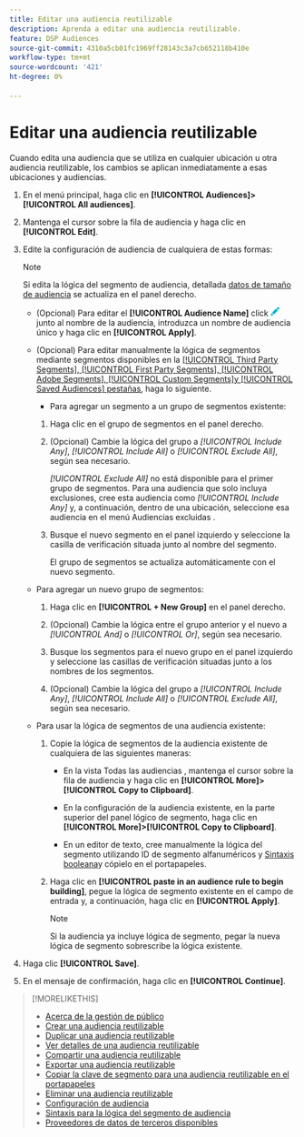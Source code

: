 ```yaml
---
title: Editar una audiencia reutilizable
description: Aprenda a editar una audiencia reutilizable.
feature: DSP Audiences
source-git-commit: 4310a5cb01fc1969ff28143c3a7cb652118b410e
workflow-type: tm+mt
source-wordcount: '421'
ht-degree: 0%

---
```


# Editar una audiencia reutilizable

Cuando edita una audiencia que se utiliza en cualquier ubicación u otra audiencia reutilizable, los cambios se aplican inmediatamente a esas ubicaciones y audiencias.<!-- verify -->

1. En el menú principal, haga clic en **[!UICONTROL Audiences]>[!UICONTROL All audiences]**.

1. Mantenga el cursor sobre la fila de audiencia y haga clic en **[!UICONTROL Edit]**.

1. Edite la configuración de audiencia de cualquiera de estas formas:

   >[!NOTE]
   >
   >Si edita la lógica del segmento de audiencia, detallada [datos de tamaño de audiencia](audience-about.md) se actualiza en el panel derecho.

   * (Opcional) Para editar el **[!UICONTROL Audience Name]** click ![Editar](/help/dsp/assets/edit.png) junto al nombre de la audiencia, introduzca un nombre de audiencia único y haga clic en **[!UICONTROL Apply]**.

   * (Opcional) Para editar manualmente la lógica de segmentos mediante segmentos disponibles en la [[!UICONTROL Third Party Segments], [!UICONTROL First Party Segments], [!UICONTROL Adobe Segments], [!UICONTROL Custom Segments]y [!UICONTROL Saved Audiences] pestañas](audience-settings.md), haga lo siguiente.

      * Para agregar un segmento a un grupo de segmentos existente:
      1. Haga clic en el grupo de segmentos en el panel derecho.

      1. (Opcional) Cambie la lógica del grupo a *[!UICONTROL Include Any]*, *[!UICONTROL Include All]* o *[!UICONTROL Exclude All]*, según sea necesario.

         *[!UICONTROL Exclude All]* no está disponible para el primer grupo de segmentos. Para una audiencia que solo incluya exclusiones, cree esta audiencia como *[!UICONTROL Include Any]* y, a continuación, dentro de una ubicación, seleccione esa audiencia en el menú Audiencias excluidas .

      1. Busque el nuevo segmento en el panel izquierdo y seleccione la casilla de verificación situada junto al nombre del segmento.

         El grupo de segmentos se actualiza automáticamente con el nuevo segmento.
   * Para agregar un nuevo grupo de segmentos:

      1. Haga clic en **[!UICONTROL + New Group]** en el panel derecho.

      1. (Opcional) Cambie la lógica entre el grupo anterior y el nuevo a *[!UICONTROL And]* o *[!UICONTROL Or]*, según sea necesario.

      1. Busque los segmentos para el nuevo grupo en el panel izquierdo y seleccione las casillas de verificación situadas junto a los nombres de los segmentos.

      1. (Opcional) Cambie la lógica del grupo a *[!UICONTROL Include Any]*, *[!UICONTROL Include All]* o *[!UICONTROL Exclude All]*, según sea necesario.
   * Para usar la lógica de segmentos de una audiencia existente:

      1. Copie la lógica de segmentos de la audiencia existente de cualquiera de las siguientes maneras:

         * En la vista Todas las audiencias , mantenga el cursor sobre la fila de audiencia y haga clic en **[!UICONTROL More]>[!UICONTROL Copy to Clipboard]**.

         * En la configuración de la audiencia existente, en la parte superior del panel lógico de segmento, haga clic en **[!UICONTROL More]>[!UICONTROL Copy to Clipboard]**.

         * En un editor de texto, cree manualmente la lógica del segmento utilizando ID de segmento alfanuméricos y [Sintaxis booleana](audience-segment-logic-syntax.md)y cópielo en el portapapeles.
      1. Haga clic en **[!UICONTROL paste in an audience rule to begin building]**, pegue la lógica de segmento existente en el campo de entrada y, a continuación, haga clic en **[!UICONTROL Apply]**.

         >[!NOTE]
         >
         >Si la audiencia ya incluye lógica de segmento, pegar la nueva lógica de segmento sobrescribe la lógica existente.





1. Haga clic **[!UICONTROL Save]**.

1. En el mensaje de confirmación, haga clic en **[!UICONTROL Continue]**.

>[!MORELIKETHIS]
>
>* [Acerca de la gestión de público](audience-about.md)
>* [Crear una audiencia reutilizable](reusable-audience-create.md)
>* [Duplicar una audiencia reutilizable](reusable-audience-duplicate.md)
>* [Ver detalles de una audiencia reutilizable](reusable-audience-view-details.md)
>* [Compartir una audiencia reutilizable](reusable-audience-share.md)
>* [Exportar una audiencia reutilizable](reusable-audience-export.md)
>* [Copiar la clave de segmento para una audiencia reutilizable en el portapapeles](reusable-audience-clipboard.md)
>* [Eliminar una audiencia reutilizable](reusable-audience-delete.md)
>* [Configuración de audiencia](audience-settings.md)
>* [Sintaxis para la lógica del segmento de audiencia](audience-segment-logic-syntax.md)
>* [Proveedores de datos de terceros disponibles](third-party-data-providers.md)

